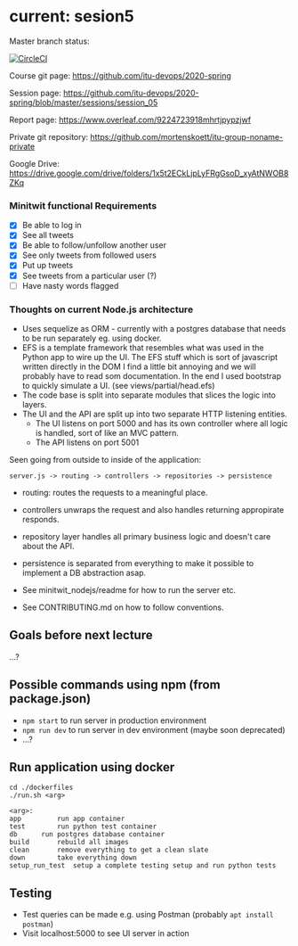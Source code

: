 # current: sesion5

Master branch status:

[![CircleCI](https://circleci.com/gh/mortenskoett/itu-devops-group-noname/tree/master.svg?style=svg)](https://app.circleci.com/github/mortenskoett/itu-devops-group-noname/pipelines)

Course git page: https://github.com/itu-devops/2020-spring

Session page: https://github.com/itu-devops/2020-spring/blob/master/sessions/session_05

Report page: https://www.overleaf.com/9224723918mhrtjpypzjwf

Private git repository: https://github.com/mortenskoett/itu-group-noname-private

Google Drive: https://drive.google.com/drive/folders/1x5t2ECkLjpLyFRgGsoD_xyAtNWOB8ZKq

### Minitwit functional Requirements
- [x] Be able to log in
- [x] See all tweets
- [x] Be able to follow/unfollow another user
- [x] See only tweets from followed users
- [x] Put up tweets
- [x] See tweets from a particular user (?)
- [ ] Have nasty words flagged

### Thoughts on current Node.js architecture
- Uses sequelize as ORM - currently with a postgres database that needs to be run separately eg. using docker.
- EFS is a template framework that resembles what was used in the Python app to wire up the UI. 
	The EFS stuff which is sort of javascript written directly in the DOM I find a little bit annoying and we 
	will probably have to read som documentation. In the end I used bootstrap to quickly simulate a UI. 
	(see views/partial/head.efs)
- The code base is split into separate modules that slices the logic into layers.
- The UI and the API are split up into two separate HTTP listening entities.
    - The UI listens on port 5000 and has its own controller where all logic is handled, sort of like an MVC pattern.
    - The API listens on port 5001

Seen going from outside to inside of the application:

`server.js -> routing -> controllers -> repositories -> persistence`

- routing: routes the requests to a meaningful place.
- controllers unwraps the request and also handles returning appropirate responds.
- repository layer handles all primary business logic and doesn't care about the API.
- persistence is separated from everything to make it possible to implement a DB abstraction asap.


- See minitwit_nodejs/readme for how to run the server etc.
- See CONTRIBUTING.md on how to follow conventions.

## Goals before next lecture
...?

## Possible commands using npm (from package.json)
- `npm start` to run server in production environment
- `npm run dev` to run server in dev environment (maybe soon deprecated)
- ...?

## Run application using docker
```
cd ./dockerfiles
./run.sh <arg>

<arg>:
app 		run app container
test 		run python test container
db 		run postgres database container
build 		rebuild all images
clean 		remove everything to get a clean slate
down 		take everything down
setup_run_test 	setup a complete testing setup and run python tests
```

## Testing
- Test queries can be made e.g. using Postman (probably `apt install postman`)
- Visit localhost:5000 to see UI server in action
